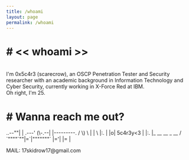 ```yaml
---
title: /whoami
layout: page
permalink: /whoami
---
```

<h1><b># << whoami >></b></h1>
<br>
I'm 0x5c4r3 (scarecrow), an OSCP Penetration Tester and Security researcher with an academic background in Information Technology and Cyber Security, currently working in X-Force Red at IBM.<br/>Oh right, I'm 25.<br/>

<h1><b># Wanna reach me out?</b></h1>
<p>
       ..--""|
       | .---'
 (\-.--| |---------.
/ \) \ | |          \
|:.  | |o| 5c4r3y<3  |
|:.  |_ __  __ _  __ /
`""""`""|=`|"""""""`
        |='|
        |= |
</p>
MAIL: 17skidrow17@gmail.com
